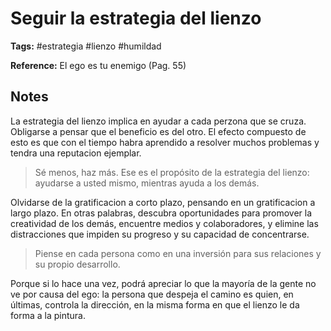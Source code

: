 # Seguir la estrategia del lienzo

**Tags:** #estrategia #lienzo #humildad

**Reference:** El ego es tu enemigo (Pag. 55) 

## Notes

La estrategia del lienzo implica en ayudar a cada perzona que se cruza. Obligarse a pensar que el beneficio es del otro. El efecto compuesto de esto es que con el tiempo habra aprendido a resolver muchos problemas y tendra una reputacion ejemplar.

> Sé menos, haz más. Ese es el propósito de la estrategia del lienzo: ayudarse a usted mismo, mientras ayuda a los demás.

Olvidarse de la gratificacion a corto plazo, pensando en un gratificacion a largo plazo. En otras palabras, descubra oportunidades para promover la creatividad de los demás, encuentre medios y colaboradores, y elimine las distracciones que impiden su progreso y su capacidad de concentrarse.

> Piense en cada persona como en una inversión para sus relaciones y su propio desarrollo.

Porque si lo hace una vez, podrá apreciar lo que la mayoría de la gente no ve por causa del ego: la persona que despeja el camino es quien, en últimas, controla la dirección, en la misma forma en que el lienzo le da forma a la pintura.